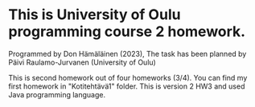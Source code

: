 # This is University of Oulu programming course 2 homework.
Programmed by Don Hämäläinen (2023), The task has been planned by Päivi Raulamo-Jurvanen (University of Oulu)

This is second homework out of four homeworks (3/4). You can find my first homework in "Kotitehtävä1" folder. 
This is version 2 HW3 and used Java programming language.
